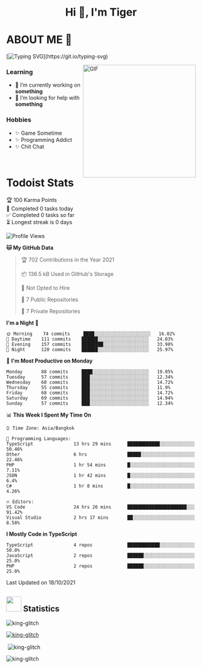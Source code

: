 <h1 align="center">Hi 👋, I'm Tiger</h1>




# ABOUT ME 💬

[![Typing SVG](https://readme-typing-svg.herokuapp.com?color=22F771&vCenter=true&lines=A+perssionate+developer+from+nowhere.)](https://git.io/typing-svg)

<img hight="200px" width="300px" alt="GIF" align="right" src="https://media.giphy.com/media/LmNwrBhejkK9EFP504/giphy.gif">

### Learning
- 🔭 I’m currently working on **something**
- 🤝 I’m looking for help with **something**

### Hobbies
- ✨ Game Sometime
- ✨ Programming Addict
- ✨ Chit Chat

</br>


# Todoist Stats

<!-- TODO-IST:START -->
🏆  100 Karma Points           
🌸  Completed 0 tasks today           
✅  Completed 0 tasks so far           
⏳  Longest streak is 0 days
<!-- TODO-IST:END -->

<!--START_SECTION:waka-->
![Profile Views](http://img.shields.io/badge/Profile%20Views-5-blue)

**🐱 My GitHub Data** 

> 🏆 702 Contributions in the Year 2021
 > 
> 📦 136.5 kB Used in GitHub's Storage 
 > 
> 🚫 Not Opted to Hire
 > 
> 📜 7 Public Repositories 
 > 
> 🔑 7 Private Repositories  
 > 
**I'm a Night 🦉** 

```text
🌞 Morning    74 commits     ████░░░░░░░░░░░░░░░░░░░░░   16.02% 
🌆 Daytime    111 commits    ██████░░░░░░░░░░░░░░░░░░░   24.03% 
🌃 Evening    157 commits    ████████░░░░░░░░░░░░░░░░░   33.98% 
🌙 Night      120 commits    ██████░░░░░░░░░░░░░░░░░░░   25.97%

```
📅 **I'm Most Productive on Monday** 

```text
Monday       88 commits     ████░░░░░░░░░░░░░░░░░░░░░   19.05% 
Tuesday      57 commits     ███░░░░░░░░░░░░░░░░░░░░░░   12.34% 
Wednesday    68 commits     ███░░░░░░░░░░░░░░░░░░░░░░   14.72% 
Thursday     55 commits     ███░░░░░░░░░░░░░░░░░░░░░░   11.9% 
Friday       68 commits     ███░░░░░░░░░░░░░░░░░░░░░░   14.72% 
Saturday     69 commits     ███░░░░░░░░░░░░░░░░░░░░░░   14.94% 
Sunday       57 commits     ███░░░░░░░░░░░░░░░░░░░░░░   12.34%

```


📊 **This Week I Spent My Time On** 

```text
⌚︎ Time Zone: Asia/Bangkok

💬 Programming Languages: 
TypeScript               13 hrs 29 mins      ████████████░░░░░░░░░░░░░   50.46% 
Other                    6 hrs               █████░░░░░░░░░░░░░░░░░░░░   22.46% 
PHP                      1 hr 54 mins        █░░░░░░░░░░░░░░░░░░░░░░░░   7.11% 
JSON                     1 hr 42 mins        █░░░░░░░░░░░░░░░░░░░░░░░░   6.4% 
C#                       1 hr 8 mins         █░░░░░░░░░░░░░░░░░░░░░░░░   4.26%

🔥 Editors: 
VS Code                  24 hrs 26 mins      ██████████████████████░░░   91.42% 
Visual Studio            2 hrs 17 mins       ██░░░░░░░░░░░░░░░░░░░░░░░   8.58%

```

**I Mostly Code in TypeScript** 

```text
TypeScript               4 repos             ████████████░░░░░░░░░░░░░   50.0% 
JavaScript               2 repos             ██████░░░░░░░░░░░░░░░░░░░   25.0% 
PHP                      2 repos             ██████░░░░░░░░░░░░░░░░░░░   25.0%

```



 Last Updated on 18/10/2021
<!--END_SECTION:waka-->

## <img height="40" src="https://raw.githubusercontent.com/innng/innng/master/assets/kyubey.gif"/> Statistics

<p align="left"> <img src="https://komarev.com/ghpvc/?username=king-glitch&label=Profile%20views&color=0e75b6&style=flat" alt="king-glitch" /> </p>

<p align="left"> <a href="https://github.com/ryo-ma/github-profile-trophy"><img src="https://github-profile-trophy.vercel.app/?username=king-glitch" alt="king-glitch" /></a> </p>

<p>&nbsp;<img align="center" src="https://github-readme-stats.vercel.app/api?username=king-glitch" alt="king-glitch" /></p>

<p><img align="center" src="https://github-readme-streak-stats.herokuapp.com/?user=king-glitch&" alt="king-glitch" /></p>
